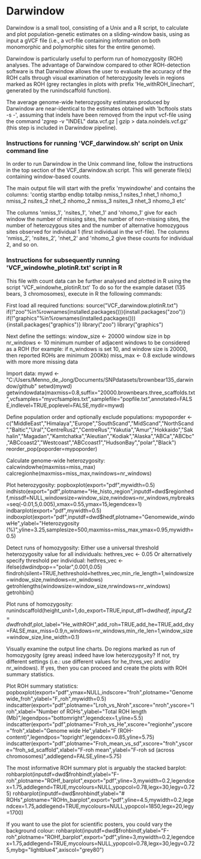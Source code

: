 # Darwindow

Darwindow is a small tool, consisting of a Unix and a R script, to calculate and plot population-genetic estimates on a sliding-window basis, using as input a gVCF file  (i.e., a vcf-file containing information on both monomorphic and polymorphic sites for the entire genome). 

Darwindow is particularly useful to perform run of homozygosity (ROH) analyses. The advantage of Darwindow compared to other ROH-detection software is that Darwindow allows the user to evaluate the accuracy of the ROH calls through visual examination of heterozygosity levels in regions marked as ROH (grey rectangles in plots with prefix 'He_withROH_linechart', generated by the runindscaffold function).

The average genome-wide heterozygosity estimates produced by Darwindow are near-identical to the estimates obtained with 'bcftools stats -s -', assuming that indels have been removed from the input vcf-file using the command 'zgrep -v "INDEL" data.vcf.gz | gzip > data.noindels.vcf.gz' (this step is included in Darwindow pipeline).


### Instructions for running 'VCF_darwindow.sh' script on Unix command line

In order to run Darwindow in the Unix command line, follow the instructions in the top section of the VCF_darwindow.sh script.
This will generate file(s) containing window-based counts. 

The main output file will start with the prefix 'mywindowhe' and contains the columns:
'contig startbp endbp totalbp nmiss_1 nsites_1 nhet_1 nhomo_1 nmiss_2 nsites_2 nhet_2 nhomo_2 nmiss_3 nsites_3 nhet_3 nhomo_3 etc'

The columns 'nmiss_1', 'nsites_1', 'nhet_1' and 'nhomo_1' give for each window the number of missing sites, the number of non-missing sites, the number of heterozygous sites and the number of alternative homozygous sites observed for individual 1 (first individual in the vcf-file). The columns 'nmiss_2', 'nsites_2', 'nhet_2' and 'nhomo_2 give these counts for individual 2, and so on. 

### Instructions for subsequently running 'VCF_windowhe_plotinR.txt' script in R

This file with count data can be further analysed and plotted in R using the script 'VCF_windowhe_plotinR.txt'
To do so for the example dataset (135 bears, 3 chromosomes), execute in R the following commands:

First load all required functions:
source("VCF_darwindow.plotinR.txt")
if(!"zoo"%in%rownames(installed.packages())){install.packages("zoo")}
if(!"graphics"%in%rownames(installed.packages())){install.packages("graphics")}
library("zoo")
library("graphics")

Next define the settings:
window_size	<- 20000		window size in bp
nr_windows	<- 10			  minimum number of adjacent windows to be considered as a ROH (for example: if n_windows is set 10, and window size is 20000, then reported ROHs are minimum 200Kb)
miss_max	  <- 0.8      exclude windows with more more missing data 

Import data:
mywd		<- "C:/Users/Menno_de_Jong/Documents/SNPdatasets/brownbear135_darwindow/github"
setwd(mywd)
getwindowdata(maxmiss=0.8,suffix="20000.brownbears.three_scaffolds.txt",vcfsamples="myvcfsamples.txt",samplefile="popfile.txt",annotated=FALSE,indlevel=TRUE,poplevel=FALSE,mydir=mywd)

Define population order and optionally exclude populations:
mypoporder	<- c("MiddleEast","Himalaya","Europe","SouthScand","MidScand","NorthScand","Baltic","Ural","CentreRus2","CentreRus","Yakutia","Amur","Hokkaido","Sakhalin","Magadan","Kamtchatka","Aleutian","Kodiak","Alaska","ABCa","ABCbc","ABCcoast2","Westcoast","ABCcoast1","HudsonBay","polar","Black") 
reorder_pop(poporder=mypoporder)

Calculate genome-wide heterozygosity:
calcwindowhe(maxmiss=miss_max)
calcregionhe(maxmiss=miss_max,nwindows=nr_windows)

Plot heterozygosity:
popboxplot(export="pdf",mywidth=0.5)
indhisto(export="pdf",plotname="He_histo_region",inputdf=dwd$regionhedf,missdf=NULL,windowsize=window_size,nwindows=nr_windows,mybreaks=seq(-0.01,5,0.005),xmax=0.55,ymax=15,legendcex=1)
indbarplot(export="pdf",mywidth=0.5)
indboxplot(export="pdf",inputdf=dwd$hedf,plotname="Genomewide_windowHe",ylabel="Heterozygosity (%)",yline=3.25,samplesize=500,maxmiss=miss_max,ymax=0.95,mywidth=0.5)

Detect runs of homozygosity:
Either use a universal threshold heterozygosity value for all individuals:
hethres_vec	<- 0.05	
Or alternatively specify threshold per individual:
hethres_vec	<- ifelse(dwd$ind$pop=="polar",0.001,0.05)
findroh(silent=TRUE,hethreshold=hethres_vec,min_rle_length=1,windowsize=window_size,nwindows=nr_windows)
getrohlengths(windowsize=window_size,nrwindows=nr_windows)
getrohbin()

Plot runs of homozygosity:
runindscaffold(height_unit=1,do_export=TRUE,input_df1=dwd$hedf,input_df2=dwd$frohdf,plot_label="He_withROH",add_roh=TRUE,add_he=TRUE,add_dxy=FALSE,max_miss=0.9,n_windows=nr_windows,min_rle_len=1,window_size=window_size,line_width=0.1)

Visually examine the output line charts. Do regions marked as run of homozygosity (grey areas) indeed have low heterozygosity?
If not, try different settings (i.e.: use different values for he_thres_vec and/or nr_windows).
If yes, then you can proceed and create the plots with ROH summary statistics.

Plot ROH summary statistics:
popboxplot(export="pdf",ymax=NULL,indscore="froh",plotname="Genomewide_froh",ylabel="F_roh",mywidth=0.5)
indscatter(export="pdf",plotname="Lroh_vs_Nroh",xscore="nroh",yscore="lroh",xlabel="Number of ROHs",ylabel="Total ROH length (Mb)",legendpos="bottomright",legendcex=1,yline=5.5)
indscatter(export="pdf",plotname="Froh_vs_He",xscore="regionhe",yscore="froh",xlabel="Genome wide He",ylabel="F (ROH-content)",legendpos="topright",legendcex=0.85,yline=5.75)
indscatter(export="pdf",plotname="Froh_mean_vs_sd",xscore="froh",yscore="froh_sd_scaffold",xlabel="F-roh mean",ylabel="F-roh sd (across chromosomes)",addlegend=FALSE,yline=5.75)

The most informative ROH summary plot is arguably the stacked barplot:
rohbarplot(inputdf=dwd$frohbindf,ylabel="F-roh",plotname="ROHf_barplot",export="pdf",yline=3,mywidth=0.2,legendcex=1.75,addlegend=TRUE,mycolours=NULL,ypopcol=0.78,legx=30,legy=0.725)
rohbarplot(inputdf=dwd$nrohbindf,ylabel="# ROHs",plotname="ROHn_barplot",export="pdf",yline=4.5,mywidth=0.2,legendcex=1.75,addlegend=TRUE,mycolours=NULL,ypopcol=1850,legx=20,legy=1700)

If you want to use the plot for scientific posters, you could vary the background colour:
rohbarplot(inputdf=dwd$frohbindf,ylabel="F-roh",plotname="ROHf_barplot",export="pdf",yline=3,mywidth=0.2,legendcex=1.75,addlegend=TRUE,mycolours=NULL,ypopcol=0.78,legx=30,legy=0.725,mybg="lightblue4",axiscol="grey80")






